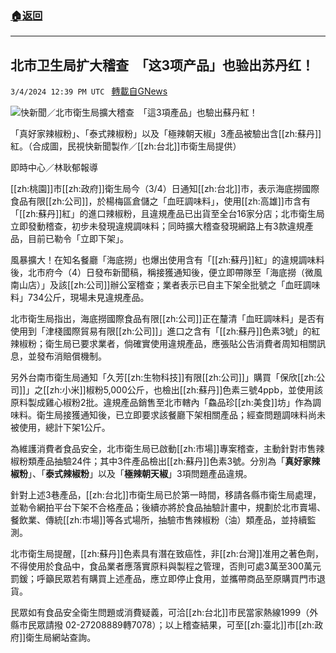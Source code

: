 ###  [:house:返回](README.md)
---


## 北市卫生局扩大稽查　「这3项产品」也验出苏丹红！
`3/4/2024 12:39 PM UTC ` [轉載自GNews](https://gnews.org/articles/2363710)

![快新聞／北市衛生局擴大稽查　「這3項產品」也驗出蘇丹紅！](https://cdn.ftvnews.com.tw/manasystem/FileData/News/03d6e169-ec87-4d31-9684-66c4d16f730e.jpg "快新聞／北市衛生局擴大稽查　「這3項產品」也驗出蘇丹紅！")

「真好家辣椒粉」、「泰式辣椒粉」以及「極辣朝天椒」3產品被驗出含[[zh:蘇丹]]紅。（合成圖，民視快新聞製作／[[zh:台北]]市衛生局提供）

即時中心／林耿郁報導

[[zh:桃園]]市[[zh:政府]]衛生局今（3/4）日通知[[zh:台北]]市，表示海底撈國際食品有限[[zh:公司]]，於楊梅區倉儲之「血旺調味料」，使用[[zh:高雄]]市含有「[[zh:蘇丹]]紅」的進口辣椒粉，且違規產品已出貨至全台16家分店；北市衛生局立即發動稽查，初步未發現違規調味料；同時擴大稽查發現網路上有3款違規產品，目前已勒令「立即下架」。

風暴擴大！在知名餐廳「海底撈」也爆出使用含有「[[zh:蘇丹]]紅」的違規調味料後，北市府今（4）日發布新聞稿，稱接獲通知後，便立即帶隊至「海底撈（微風南山店）」及該[[zh:公司]]辦公室稽查；業者表示已自主下架全批號之「血旺調味料」734公斤，現場未見違規產品。

北市衛生局指出，海底撈國際食品有限[[zh:公司]]正在釐清「血旺調味料」是否有使用到「津棧國際貿易有限[[zh:公司]]」進口之含有「[[zh:蘇丹]]色素3號」的紅辣椒粉；衛生局已要求業者，倘確實使用違規產品，應張貼公告消費者周知相關訊息，並發布消賠償機制。

另外台南市衛生局通知「久芳[[zh:生物科技]]有限[[zh:公司]]」購買「保欣[[zh:公司]]」之[[zh:小米]]椒粉5,000公斤，也檢出[[zh:蘇丹]]色素三號4ppb，並使用該原料製成雞心椒粉2批。違規產品銷售至北市轄內「鱻品珍[[zh:美食]]坊」作為調味料。衛生局接獲通知後，已立即要求該餐廳下架相關產品；經查問題調味料尚未被使用，總計下架1公斤。

為維護消費者食品安全，北市衛生局已啟動[[zh:市場]]專案稽查，主動針對市售辣椒粉類產品抽驗24件；其中3件產品檢出[[zh:蘇丹]]色素3號。分別為「**真好家辣椒粉**」、「**泰式辣椒粉**」以及「**極辣朝天椒**」3項問題產品違規。

針對上述3巷產品，[[zh:台北]]市衛生局已於第一時間，移請各縣市衛生局處理，並勒令網拍平台下架不合格產品；後續亦將於食品抽驗計畫中，規劃於北市賣場、餐飲業、傳統[[zh:市場]]等各式場所，抽驗市售辣椒粉（油）類產品，並持續監測。

北市衛生局提醒，[[zh:蘇丹]]色素具有潛在致癌性，非[[zh:台灣]]准用之著色劑，不得使用於食品中，食品業者應落實原料與製程之管理，否則可處3萬至300萬元罰鍰；呼籲民眾若有購買上述產品，應立即停止食用，並攜帶商品至原購買門市退貨。

民眾如有食品安全衛生問題或消費疑義，可洽[[zh:台北]]市民當家熱線1999（外縣市民眾請撥 02-27208889轉7078）；以上稽查結果，可至[[zh:臺北]]市[[zh:政府]]衛生局網站查詢。
